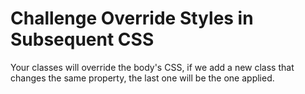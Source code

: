 # Challenge Override Styles in Subsequent CSS

Your classes will override the body's CSS, if we add a new class that changes the same property, the last one will be the one applied.
